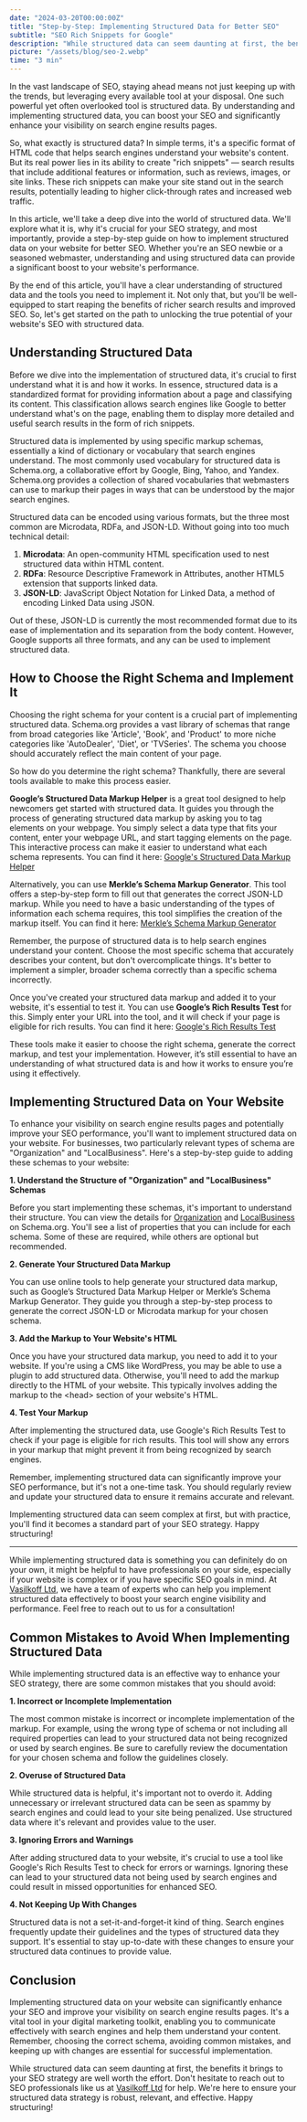 ```yaml
---
date: "2024-03-20T00:00:00Z"
title: "Step-by-Step: Implementing Structured Data for Better SEO"
subtitle: "SEO Rich Snippets for Google"
description: "While structured data can seem daunting at first, the benefits it brings to your SEO strategy are well worth the effort"
picture: "/assets/blog/seo-2.webp"
time: "3 min"
---
```

In the vast landscape of SEO, staying ahead means not just keeping up with the trends, but leveraging every available tool at your disposal. One such powerful yet often overlooked tool is structured data. By understanding and implementing structured data, you can boost your SEO and significantly enhance your visibility on search engine results pages.

So, what exactly is structured data? In simple terms, it's a specific format of HTML code that helps search engines understand your website's content. But its real power lies in its ability to create "rich snippets" — search results that include additional features or information, such as reviews, images, or site links. These rich snippets can make your site stand out in the search results, potentially leading to higher click-through rates and increased web traffic.

In this article, we'll take a deep dive into the world of structured data. We'll explore what it is, why it's crucial for your SEO strategy, and most importantly, provide a step-by-step guide on how to implement structured data on your website for better SEO. Whether you're an SEO newbie or a seasoned webmaster, understanding and using structured data can provide a significant boost to your website's performance.

By the end of this article, you'll have a clear understanding of structured data and the tools you need to implement it. Not only that, but you'll be well-equipped to start reaping the benefits of richer search results and improved SEO. So, let's get started on the path to unlocking the true potential of your website's SEO with structured data.      

## Understanding Structured Data 

Before we dive into the implementation of structured data, it's crucial to first understand what it is and how it works. In essence, structured data is a standardized format for providing information about a page and classifying its content. This classification allows search engines like Google to better understand what's on the page, enabling them to display more detailed and useful search results in the form of rich snippets.

Structured data is implemented by using specific markup schemas, essentially a kind of dictionary or vocabulary that search engines understand. The most commonly used vocabulary for structured data is Schema.org, a collaborative effort by Google, Bing, Yahoo, and Yandex. Schema.org provides a collection of shared vocabularies that webmasters can use to markup their pages in ways that can be understood by the major search engines.

Structured data can be encoded using various formats, but the three most common are Microdata, RDFa, and JSON-LD. Without going into too much technical detail:

1. **Microdata**: An open-community HTML specification used to nest structured data within HTML content.
2. **RDFa**: Resource Descriptive Framework in Attributes, another HTML5 extension that supports linked data.
3. **JSON-LD**: JavaScript Object Notation for Linked Data, a method of encoding Linked Data using JSON. 

Out of these, JSON-LD is currently the most recommended format due to its ease of implementation and its separation from the body content. However, Google supports all three formats, and any can be used to implement structured data.

## How to Choose the Right Schema and Implement It

Choosing the right schema for your content is a crucial part of implementing structured data. Schema.org provides a vast library of schemas that range from broad categories like 'Article', 'Book', and 'Product' to more niche categories like 'AutoDealer', 'Diet', or 'TVSeries'. The schema you choose should accurately reflect the main content of your page.

So how do you determine the right schema? Thankfully, there are several tools available to make this process easier.

**Google’s Structured Data Markup Helper** is a great tool designed to help newcomers get started with structured data. It guides you through the process of generating structured data markup by asking you to tag elements on your webpage. You simply select a data type that fits your content, enter your webpage URL, and start tagging elements on the page. This interactive process can make it easier to understand what each schema represents. You can find it here: [Google's Structured Data Markup Helper](https://www.google.com/webmasters/markup-helper/u/0/)

Alternatively, you can use **Merkle’s Schema Markup Generator**. This tool offers a step-by-step form to fill out that generates the correct JSON-LD markup. While you need to have a basic understanding of the types of information each schema requires, this tool simplifies the creation of the markup itself. You can find it here: [Merkle’s Schema Markup Generator](https://technicalseo.com/tools/schema-markup-generator/)

Remember, the purpose of structured data is to help search engines understand your content. Choose the most specific schema that accurately describes your content, but don't overcomplicate things. It's better to implement a simpler, broader schema correctly than a specific schema incorrectly.

Once you've created your structured data markup and added it to your website, it's essential to test it. You can use **Google’s Rich Results Test** for this. Simply enter your URL into the tool, and it will check if your page is eligible for rich results. You can find it here: [Google's Rich Results Test](https://search.google.com/test/rich-results)

These tools make it easier to choose the right schema, generate the correct markup, and test your implementation. However, it’s still essential to have an understanding of what structured data is and how it works to ensure you’re using it effectively.

## Implementing Structured Data on Your Website

To enhance your visibility on search engine results pages and potentially improve your SEO performance, you'll want to implement structured data on your website. For businesses, two particularly relevant types of schema are "Organization" and "LocalBusiness". Here's a step-by-step guide to adding these schemas to your website:

**1. Understand the Structure of "Organization" and "LocalBusiness" Schemas**

Before you start implementing these schemas, it's important to understand their structure. You can view the details for [Organization](https://schema.org/Organization) and [LocalBusiness](https://schema.org/LocalBusiness) on Schema.org. You'll see a list of properties that you can include for each schema. Some of these are required, while others are optional but recommended.

**2. Generate Your Structured Data Markup**

You can use online tools to help generate your structured data markup, such as Google’s Structured Data Markup Helper or Merkle’s Schema Markup Generator. They guide you through a step-by-step process to generate the correct JSON-LD or Microdata markup for your chosen schema.

**3. Add the Markup to Your Website's HTML**

Once you have your structured data markup, you need to add it to your website. If you're using a CMS like WordPress, you may be able to use a plugin to add structured data. Otherwise, you'll need to add the markup directly to the HTML of your website. This typically involves adding the markup to the &lt;head&gt; section of your website's HTML.

**4. Test Your Markup**

After implementing the structured data, use Google's Rich Results Test to check if your page is eligible for rich results. This tool will show any errors in your markup that might prevent it from being recognized by search engines.

Remember, implementing structured data can significantly improve your SEO performance, but it's not a one-time task. You should regularly review and update your structured data to ensure it remains accurate and relevant.

Implementing structured data can seem complex at first, but with practice, you'll find it becomes a standard part of your SEO strategy. Happy structuring!

---

While implementing structured data is something you can definitely do on your own, it might be helpful to have professionals on your side, especially if your website is complex or if you have specific SEO goals in mind. At [Vasilkoff Ltd](https://vasilkoff.com/), we have a team of experts who can help you implement structured data effectively to boost your search engine visibility and performance. Feel free to reach out to us for a consultation!

## Common Mistakes to Avoid When Implementing Structured Data

While implementing structured data is an effective way to enhance your SEO strategy, there are some common mistakes that you should avoid:

**1. Incorrect or Incomplete Implementation**

The most common mistake is incorrect or incomplete implementation of the markup. For example, using the wrong type of schema or not including all required properties can lead to your structured data not being recognized or used by search engines. Be sure to carefully review the documentation for your chosen schema and follow the guidelines closely.

**2. Overuse of Structured Data**

While structured data is helpful, it's important not to overdo it. Adding unnecessary or irrelevant structured data can be seen as spammy by search engines and could lead to your site being penalized. Use structured data where it's relevant and provides value to the user.

**3. Ignoring Errors and Warnings**

After adding structured data to your website, it's crucial to use a tool like Google's Rich Results Test to check for errors or warnings. Ignoring these can lead to your structured data not being used by search engines and could result in missed opportunities for enhanced SEO.

**4. Not Keeping Up With Changes**

Structured data is not a set-it-and-forget-it kind of thing. Search engines frequently update their guidelines and the types of structured data they support. It's essential to stay up-to-date with these changes to ensure your structured data continues to provide value.

## Conclusion

Implementing structured data on your website can significantly enhance your SEO and improve your visibility on search engine results pages. It's a vital tool in your digital marketing toolkit, enabling you to communicate effectively with search engines and help them understand your content. Remember, choosing the correct schema, avoiding common mistakes, and keeping up with changes are essential for successful implementation.

While structured data can seem daunting at first, the benefits it brings to your SEO strategy are well worth the effort. Don't hesitate to reach out to SEO professionals like us at [Vasilkoff Ltd](/contact-us) for help. We're here to ensure your structured data strategy is robust, relevant, and effective. Happy structuring!
